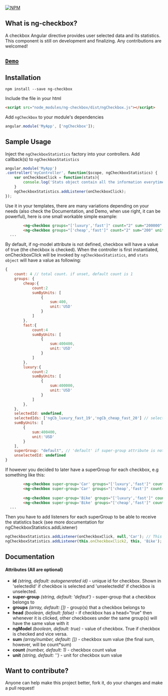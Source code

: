 [![NPM](https://nodei.co/npm/ng-checkbox.png?compact=true)](https://www.npmjs.com/package/ng-checkbox)

## What is ng-checkbox?

A checkbox Angular directive provides user selected data and its statistics. This component is still on development and finalizing. Any contributions are welcomed!

## [`Demo`](http://vinhnghi223.github.io/ng-checkbox/)

## Installation

```
npm install --save ng-checkbox
```

Include the file in your html

```html
<script src="node_modules/ng-checkbox/dist/ngCheckbox.js"></script>
```
Add `ngCheckbox` to your module's dependencies

```js
angular.module('MyApp', ['ngCheckbox']);
```

## Sample Usage

Inject the `ngCheckboxStatistics` factory into your controllers. Add callback(s) to `ngCheckboxStatistics`

```js
angular.module('MyApp')
.controller('myController', function($scope, ngCheckboxStatistics) {
    var onCheckboxClick = function(stats){
        console.log('Stats object contain all the information everytime you select/unselect a checkbox: ',stats);
    }
    ngCheckboxStatistics.addListener(onCheckboxClick);
});
```

Use it in your templates, there are many variations depending on your needs (also check the Documentation, and Demo, when use right, it can be powerful), here is one small workable simple example:

```html
        <ng-checkbox groups="['luxury','fast']" count="2" sum="200000" unit="USD">Car A</ng-checkbox>
        <ng-checkbox groups="['cheap','fast']" count="2" sum="200" unit="USD">Car B</ng-checkbox>
  ...
```

By default, if ng-model attribute is not defined, checkbox will have a value of true (the checkbox is checked). When the controller is first instantiated, onCheckboxClick will be invoked by `ngCheckboxStatistics`, and `stats object` will have a value as following:

```js
{
    count: 4 // total count. if unset, default count is 1
    groups: {
        cheap:{
            count:2
            sumByUnits: [
                {
                    sum:400,
                    unit:'USD'
                }
            ]
        },
        fast:{
            count:4
            sumByUnits: [
                {
                    sum:400400,
                    unit:'USD'
                }
            ]
        },
        luxury:{
            count:2
            sumByUnits: [
                {
                    sum:400000,
                    unit:'USD'
                }
            ]
        },
    },
    selectedId: undefined,
    selectedIds: ['ngCb_luxury_fast_19','ngCb_cheap_fast_20'] // selected checkbox ids. The ids are autogenerated if id attribute is not defined
    sumByUnits: [
        {
            sum:400400,
            unit:'USD'
        }
    ],
    superGroup: "default", // 'default' if super-group attribute is not set
    unselectedId: undefined
}
```

If however you decided to later have a superGroup for each checkbox, e.g something like this:
```html
        <ng-checkbox super-group='Car' groups="['luxury','fast']" count="2" sum="200000" unit="USD">Car A</ng-checkbox>
        <ng-checkbox super-group='Car' groups="['cheap','fast']" count="2" sum="200" unit="USD">Car B</ng-checkbox>
        
        <ng-checkbox super-group='Bike' groups="['luxury','fast']" count="2" sum="1000" unit="USD">Bike A</ng-checkbox>
        <ng-checkbox super-group='Bike' groups="['cheap','fast']" count="2" sum="10" unit="USD">Bike B</ng-checkbox>
  ...
```

Then you have to add listeners for each superGroup to be able to receive the statistics back (see more documentation for ngCheckboxStatistics.addListener)

```js
ngCheckboxStatistics.addListener(onCheckboxClick, null,'Car'); // This will only be invoked whenever the user clicks on 'Car' checkbox(es)
ngCheckboxStatistics.addListener(this.onCheckboxClick2, this, 'Bike'); // if you pass in this.onCheckboxClick2 instead of just onCheckboxClick2, you must pass in the 'this' context object in the second parameter as well
```

## Documentation

#### Attributes (All are optional)
* __id__ _(string, default: autogenerated id)_ - unique id for checkbox. Shown in 'selectedId' if checkbox is selected and 'unselectedId' if checkbox is unselected.
* __super-group__ _(string, default: 'defaut')_ - super-group that a checkbox belongs to
* __groups__ _(array, default: [])_ - group(s) that a checkbox belongs to 
* __head__ _(boolean, default: false)_ - if checkbox has a head="true" then whenever it is clicked, other checkboxes under the same group(s) will have the same value with it 
* __ngModel__ _(boolean, default: true)_ - value of checkbox. True if checkbox is checked and vice versa.
* __sum__ _(array/number, default: [])_ - checkbox sum value (the final sum, however, will be count*sum)
* __count__ _(number, default: 1)_ - checkbox count value 
* __unit__ _(string, default: '')_ - unit for checkbox sum value

## Want to contribute?

Anyone can help make this project better, fork it, do your changes and make a pull request!